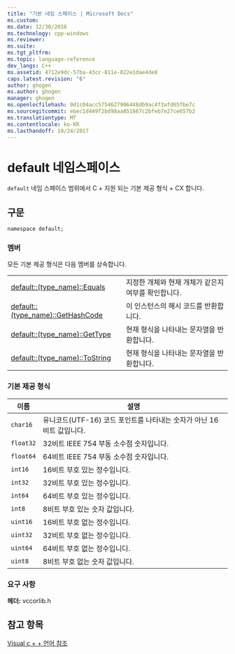 ```yaml
---
title: "기본 네임 스페이스 | Microsoft Docs"
ms.custom: 
ms.date: 12/30/2016
ms.technology: cpp-windows
ms.reviewer: 
ms.suite: 
ms.tgt_pltfrm: 
ms.topic: language-reference
dev_langs: C++
ms.assetid: 4712e9dc-57ba-43cc-811e-022e1dae4de8
caps.latest.revision: "6"
author: ghogen
ms.author: ghogen
manager: ghogen
ms.openlocfilehash: 9d1c04acc5754627906448db9ac4f3afd65fbe7c
ms.sourcegitcommit: ebec1d449f2bd98aa851667c2bfeb7e27ce657b2
ms.translationtype: MT
ms.contentlocale: ko-KR
ms.lasthandoff: 10/24/2017
---
```

# <a name="default-namespace"></a>default 네임스페이스
`default` 네임 스페이스 범위에서 C + 지원 되는 기본 제공 형식 + CX 합니다.  
  
## <a name="syntax"></a>구문  
  
```  
namespace default;  
```  
  
### <a name="members"></a>멤버  
 모든 기본 제공 형식은 다음 멤버를 상속합니다.  
  
|||  
|-|-|  
|[default::(type_name)::Equals](../cppcx/default-type-name-equals-method.md)|지정한 개체와 현재 개체가 같은지 여부를 확인합니다.|  
|[default::(type_name)::GetHashCode](../cppcx/default-type-name-gethashcode-method.md)|이 인스턴스의 해시 코드를 반환합니다.|  
|[default::(type_name)::GetType](../cppcx/default-type-name-gettype-method.md)|현재 형식을 나타내는 문자열을 반환합니다.|  
|[default::(type_name)::ToString](../cppcx/default-type-name-tostring-method.md)|현재 형식을 나타내는 문자열을 반환합니다.|  
  
### <a name="built-in-types"></a>기본 제공 형식  
  
|이름|설명|  
|----------|-----------------|  
|`char16`|유니코드(UTF-16) 코드 포인트를 나타내는 숫자가 아닌 16비트 값입니다.|  
|`float32`|32비트 IEEE 754 부동 소수점 숫자입니다.|  
|`float64`|64비트 IEEE 754 부동 소수점 숫자입니다.|  
|`int16`|16비트 부호 있는 정수입니다.|  
|`int32`|32비트 부호 있는 정수입니다.|  
|`int64`|64비트 부호 있는 정수입니다.|  
|`int8`|8비트 부호 있는 숫자 값입니다.|  
|`uint16`|16비트 부호 없는 정수입니다.|  
|`uint32`|32비트 부호 없는 정수입니다.|  
|`uint64`|64비트 부호 없는 정수입니다.|  
|`uint8`|8비트 부호 없는 숫자 값입니다.|  
  
### <a name="requirements"></a>요구 사항  
 **헤더:** vccorlib.h  
  
## <a name="see-also"></a>참고 항목  
 [Visual c + + 언어 참조](../cppcx/visual-c-language-reference-c-cx.md)